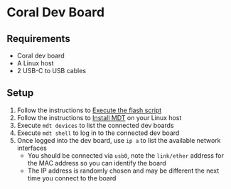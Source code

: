 # Coral Dev Board

## Requirements

* Coral dev board
* A Linux host
* 2 USB-C to USB cables

## Setup

1. Follow the instructions to [Execute the flash script](https://coral.ai/docs/dev-board/reflash/#execute-flash)
2. Follow the instructions to [Install MDT](https://coral.ai/docs/dev-board/get-started/#install-mdt) on your Linux host
3. Execute `mdt devices` to list the connected dev boards
4. Execute `mdt shell` to log in to the connected dev board
5. Once logged into the dev board, use `ip a` to list the available network interfaces
   - You should be connected via `usb0`, note the `link/ether` address for the MAC address so you can identify the board
   - The IP address is randomly chosen and may be different the next time you connect to the board
